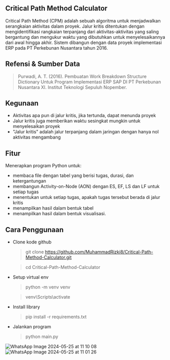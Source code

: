 Critical Path Method Calculator
---------------------------------
Critical Path Method (CPM) adalah sebuah algoritma untuk menjadwalkan serangkaian aktivitas dalam proyek. Jalur kritis ditentukan dengan mengidentifikasi rangkaian terpanjang dari aktivitas-aktivitas yang saling bergantung dan mengukur waktu yang dibutuhkan untuk menyelesaikannya dari awal hingga akhir. Sistem dibangun dengan data proyek implementasi ERP pada PT Perkebunan Nusantara tahun 2016.

Refensi & Sumber Data
--------------------
> Purwadi, A. T. (2016). Pembuatan Work Breakdown Structure Dictionary Untuk Program Implementasi ERP SAP DI PT Perkebunan Nusantara XI. Institut Teknologi Sepuluh Nopember.

Kegunaan
----------------------
- Aktivitas apa pun di jalur kritis, jika tertunda, dapat menunda proyek
- Jalur kritis juga memberikan waktu sesingkat mungkin untuk menyelesaikan proyek
- "Jalur kritis" adalah jalur terpanjang dalam jaringan dengan hanya nol aktivitas mengambang

Fitur
------------------------------
Menerapkan program Python untuk:
- membaca file dengan tabel yang berisi tugas, durasi, dan ketergantungan
- membangun Activity-on-Node (AON) dengan ES, EF, LS dan LF untuk setiap tugas
- menentukan untuk setiap tugas, apakah tugas tersebut berada di jalur kritis
- menampilkan hasil dalam bentuk tabel
- menampilkan hasil dalam bentuk visualisasi.

Cara Penggunaan
------------------------------
- Clone kode github
  > git clone https://github.com/MuhammadRizki8/Critical-Path-Method-Calculator.git
  
  > cd Critical-Path-Method-Calculator
- Setup virtual  env
  > python -m venv venv
  
  > venv\Scripts\activate
- Install library
  > pip install -r requirements.txt
- Jalankan program
  > python main.py

![WhatsApp Image 2024-05-25 at 11 10 08](https://github.com/MuhammadRizki8/Critical-Path-Method-Calculator/assets/100481579/f023adf9-96ff-47d9-9b72-3045989c4d7f)
![WhatsApp Image 2024-05-25 at 11 01 26](https://github.com/MuhammadRizki8/Critical-Path-Method-Calculator/assets/100481579/e1619b13-bbd9-4ea8-a2d6-0bcc09bb6374)

